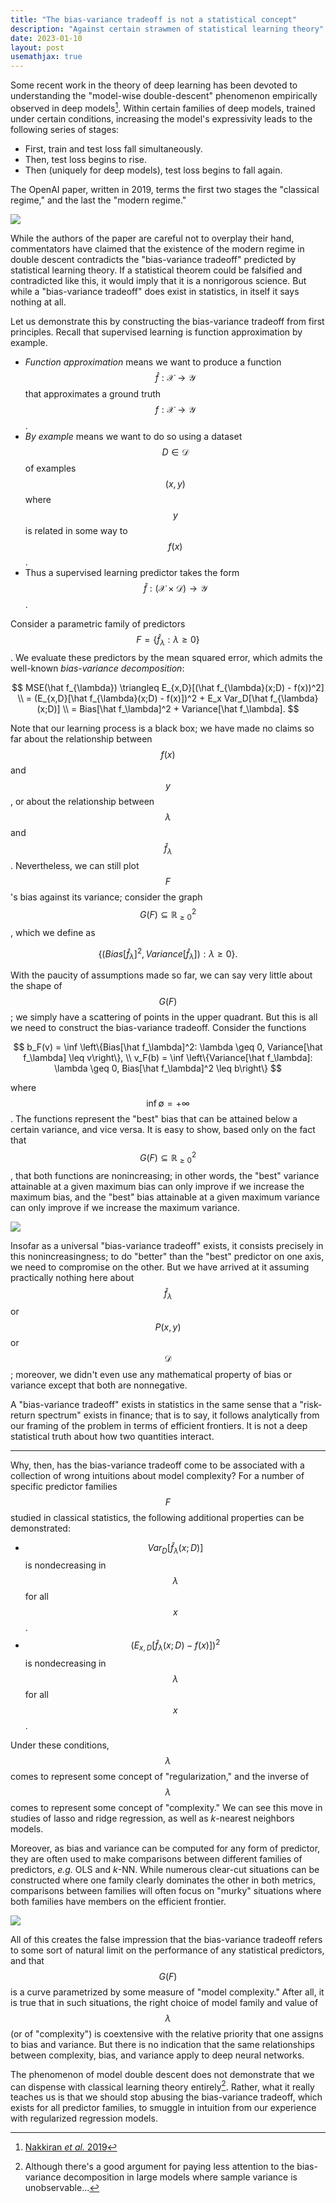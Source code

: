 ```yaml
---
title: "The bias-variance tradeoff is not a statistical concept"
description: "Against certain strawmen of statistical learning theory"
date: 2023-01-10
layout: post
usemathjax: true
---
```


Some recent work in the theory of deep learning has been devoted to understanding
the "model-wise double-descent" phenomenon empirically observed in deep models[^openai2019].
Within certain families of deep models, trained under certain conditions,
increasing the model's expressivity leads to the following series of stages:

- First, train and test loss fall simultaneously.
- Then, test loss begins to rise.
- Then (uniquely for deep models), test loss begins to fall again.

The OpenAI paper, written in 2019,
terms the first two stages the "classical regime,"
and the last the "modern regime."

![](/assets/images/double_descent.png)

While the authors of the paper are careful not to overplay their hand,
commentators have claimed that the existence of the modern regime in double descent
contradicts the "bias-variance tradeoff" predicted by statistical learning theory.
If a statistical theorem could be falsified and contradicted like this,
it would imply that it is a nonrigorous science.
But while a "bias-variance tradeoff" does exist in statistics,
in itself it says nothing at all.

Let us demonstrate this by constructing the bias-variance tradeoff from first principles.
Recall that supervised learning is function approximation by example.

- _Function approximation_ means we want to produce a function $$\hat f: \mathcal X \rightarrow \mathcal Y$$
  that approximates a ground truth $$f: \mathcal X \rightarrow \mathcal Y$$.
- _By example_ means we want to do so using a dataset $$D \in \mathcal{D}$$ of examples
  $$(x, y)$$ where $$y$$ is related in some way to $$f(x)$$.
- Thus a supervised learning predictor takes the form $$\hat f: (\mathcal X \times \mathcal D) \rightarrow \mathcal Y$$.

Consider a parametric family of predictors
$$F = \{ \hat f_{\lambda} : \lambda \geq 0\}$$.
We evaluate these predictors by the mean squared error,
which admits the well-known _bias-variance decomposition_:

$$
MSE(\hat f_{\lambda})
\triangleq E_{x,D}[(\hat f_{\lambda}(x;D) - f(x))^2] \\
= (E_{x,D}[\hat f_{\lambda}(x;D) - f(x)])^2 + E_x Var_D[\hat f_{\lambda}(x;D)] \\
= Bias[\hat f_\lambda]^2 + Variance[\hat f_\lambda].
$$

Note that our learning process is a black box;
we have made no claims so far about the relationship between $$f(x)$$ and $$y$$,
or about the relationship between $$\lambda$$ and $$\hat f_\lambda$$.
Nevertheless, we can still plot $$F$$'s bias against its variance; consider the graph $$G(F) \subseteq \mathbb{R}_{\geq 0}^2$$, which we define as

$$\left\{\left(Bias[\hat f_\lambda]^2, Variance[\hat f_\lambda] \right) : \lambda \geq 0\right\}.$$

With the paucity of assumptions made so far,
we can say very little about the shape of $$G(F)$$;
we simply have a scattering of points in the upper quadrant.
But this is all we need to construct the bias-variance tradeoff.
Consider the functions

$$
b_F(v) = \inf \left\{Bias[\hat f_\lambda]^2: \lambda \geq 0, Variance[\hat f_\lambda] \leq v\right\}, \\
v_F(b) = \inf \left\{Variance[\hat f_\lambda]: \lambda \geq 0, Bias[\hat f_\lambda]^2 \leq b\right\}
$$

where $$\inf {\emptyset} = +\infty$$.
The functions represent the "best" bias that can be attained
below a certain variance, and vice versa.
It is easy to show, based only on the fact that $$G(F) \subseteq \mathbb{R}^2_{\geq 0}$$,
that both functions
are nonincreasing;
in other words, the "best" variance attainable at a given maximum bias
can only improve if we increase the maximum bias,
and the "best" bias attainable at a given maximum variance
can only improve if we increase the maximum variance.

![](/assets/images/frontier.png)

Insofar as a universal "bias-variance tradeoff" exists, it consists precisely in this nonincreasingness; to do "better" than the "best" predictor on one axis, we need to compromise on the other.
But we have arrived at it assuming practically nothing here
about $$\hat f_\lambda$$ or $$P(x, y)$$ or $$\mathcal{D}$$;
moreover, we didn't even use any mathematical property
of bias or variance except that both are nonnegative.

A "bias-variance tradeoff" exists in statistics
in the same sense that a "risk-return spectrum" exists in finance;
that is to say, it follows analytically from our framing of the problem
in terms of efficient frontiers.
It is not a deep statistical truth about how two quantities interact.

---

Why, then, has the bias-variance tradeoff come to be associated
with a collection of wrong intuitions about model complexity?
For a number of specific predictor families $$F$$ studied in classical statistics,
the following additional properties can be demonstrated:

- $$Var_D[\hat f_{\lambda}(x;D)]$$ is nondecreasing in $$\lambda$$ for all $$x$$.
- $$(E_{x,D}[\hat f_{\lambda}(x;D) - f(x)])^2$$ is nondecreasing in $$\lambda$$ for all $$x$$.

Under these conditions, $$\lambda$$ comes to represent some concept of "regularization,"
and the inverse of $$\lambda$$ comes to represent some concept of "complexity."
We can see this move in studies of lasso and ridge regression, as well as _k_-nearest neighbors models.

Moreover, as bias and variance can be computed for any form of predictor,
they are often used to make comparisons between different families of predictors,
_e.g._ OLS and _k_-NN.
While numerous clear-cut situations can be constructed
where one family clearly dominates the other
in both metrics, comparisons between families will often focus on "murky"
situations where both families have members on the efficient frontier.

![](/assets/images/classical.png)

All of this creates the false impression that the bias-variance tradeoff
refers to some sort of natural limit on the performance of any statistical predictors,
and that $$G(F)$$ is a curve parametrized by some measure of "model complexity."
After all, it is true that in such situations, the right choice of model family
and value of $$\lambda$$ (or of "complexity")
is coextensive with the relative priority that one
assigns to bias and variance.
But there is no indication that the same relationships between complexity, bias, and variance apply to deep neural networks.

The phenomenon of model double descent does not demonstrate that we can
dispense with classical learning theory entirely[^bv].
Rather, what it really teaches us is that
we should stop abusing the bias-variance tradeoff,
which exists for all predictor families,
to smuggle in intuition from our experience with regularized regression models.

[^openai2019]: [Nakkiran _et al._ 2019](https://arxiv.org/abs/1912.02292)
[^bv]:
    Although there's a good argument
    for paying less attention to the bias-variance decomposition
    in large models where sample variance is unobservable...
